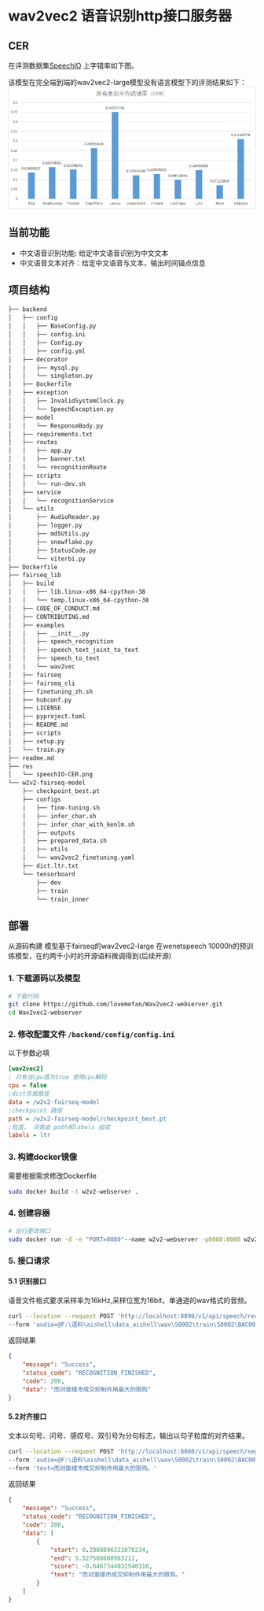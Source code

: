 # wav2vec2 语音识别http接口服务器

## CER
在评测数据集[SpeechIO](https://github.com/SpeechColab/Leaderboard)
上字错率如下图。

该模型在完全端到端的wav2vec2-large模型没有语言模型下的评测结果如下：
![CER](res/speechIO-CER.png)

## 当前功能
* 中文语音识别功能: 给定中文语音识别为中文文本
* 中文语音文本对齐：给定中文语音与文本，输出时间锚点信息

## 项目结构
```bash
├── backend
│   ├── config
│   │   ├── BaseConfig.py
│   │   ├── config.ini
│   │   ├── Config.py
│   │   ├── config.yml
│   ├── decorator
│   │   ├── mysql.py
│   │   └── singleton.py
│   ├── Dockerfile
│   ├── exception
│   │   ├── InvalidSystemClock.py
│   │   └── SpeechException.py
│   ├── model
│   │   └── ResponseBody.py
│   ├── requirements.txt
│   ├── routes
│   │   ├── app.py
│   │   ├── banner.txt
│   │   └── recognitionRoute
│   ├── scripts
│   │   └── run-dev.sh
│   ├── service
│   │   └── recognitionService
│   └── utils
│       ├── AudioReader.py
│       ├── logger.py
│       ├── md5Utils.py
│       ├── snowflake.py
│       ├── StatusCode.py
│       └── viterbi.py
├── Dockerfile
├── fairseq_lib
│   ├── build
│   │   ├── lib.linux-x86_64-cpython-38
│   │   └── temp.linux-x86_64-cpython-38
│   ├── CODE_OF_CONDUCT.md
│   ├── CONTRIBUTING.md
│   ├── examples
│   │   ├── __init__.py
│   │   ├── speech_recognition
│   │   ├── speech_text_joint_to_text
│   │   ├── speech_to_text
│   │   └── wav2vec
│   ├── fairseq
│   ├── fairseq_cli
│   ├── finetuning_zh.sh
│   ├── hubconf.py
│   ├── LICENSE
│   ├── pyproject.toml
│   ├── README.md
│   ├── scripts
│   ├── setup.py
│   └── train.py
├── readme.md
├── res
│   └── speechIO-CER.png
└── w2v2-fairseq-model
    ├── checkpoint_best.pt
    ├── configs
    │   ├── fine-tuning.sh
    │   ├── infer_char.sh
    │   ├── infer_char_with_kenlm.sh
    │   ├── outputs
    │   ├── prepared_data.sh
    │   ├── utils
    │   └── wav2vec2_finetuning.yaml
    ├── dict.ltr.txt
    └── tensorboard
        ├── dev
        ├── train
        └── train_inner
```

## 部署
从源码构建
模型基于fairseq的wav2vec2-large 在wenetspeech 10000h的预训练模型，在约两千小时的开源语料微调得到(后续开源)

### 1. 下载源码以及模型
```bash
# 下载代码
git clone https://github.com/lovemefan/Wav2vec2-webserver.git
cd Wav2vec2-webserver
```

### 2. 修改配置文件 `/backend/config/config.ini`
以下参数必填
```ini
[wav2vec2]
; 只有当cpu值为true 使用cpu解码
cpu = false
;dict存放路径
data = /w2v2-fairseq-model
;checkpoint 路径
path = /w2v2-fairseq-model/checkpoint_best.pt
;粒度， 词表由 path和labels 组成
labels = ltr
```
### 3. 构建docker镜像
需要根据需求修改Dockerfile

```bash
sudo docker build -t w2v2-webserver .
```

### 4. 创建容器

```bash
# 自行更改端口
sudo docker run -d -e "PORT=8080"--name w2v2-webserver -p8080:8080 w2v2-web:latest
```

### 5. 接口请求
#### 5.1 识别接口
语音文件格式要求采样率为16kHz,采样位宽为16bit，单通道的wav格式的音频。

```bash
curl --location --request POST 'http://localhost:8090/v1/api/speech/recognition' \
--form 'audio=@F:\语料\aishell\data_aishell\wav\S0002\train\S0002\BAC009S0002W0122.wav'
```

返回结果

```json
{
	"message": "Success",
	"status_code": "RECOGNITION_FINISHED",
	"code": 200,
	"data": "而对面楼市成交抑制作用最大的限购"
}
```

#### 5.2对齐接口
文本以句号、问号、感叹号、双引号为分句标志，输出以句子粒度的对齐结果。
```bash
curl --location --request POST 'http://localhost:8080/v1/api/speech/segment' \
--form 'audio=@F:\语料\aishell\data_aishell\wav\S0002\train\S0002\BAC009S0002W0122.wav' \
--form 'text=而对面楼市成交抑制作用最大的限购。'
```

返回结果

```json
{
	"message": "Success",
	"status_code": "RECOGNITION_FINISHED",
	"code": 200,
	"data": [
		{
			"start": 0.2808896321070234,
			"end": 5.527506688963211,
			"score": -0.6467344031540316,
			"text": "而对面楼市成交抑制作用最大的限购。"
		}
	]
}
```